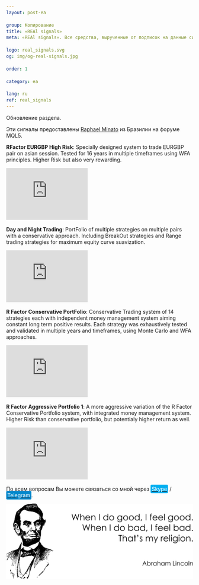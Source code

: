 ```yaml
---
layout: post-ea

group: Копирование
title: «REAl signals»
meta: «REAl signals». Все средства, вырученные от подписок на данные сигналы, будут направлены на развитие проекта и благотворительность.

logo: real_signals.svg
og: img/og-real-signals.jpg

order: 1

category: ea

lang: ru
ref: real_signals
---
```


Обновление раздела.

Эти сигналы предоставлены <a href="https://www.mql5.com/en/users/johnmacknamara" target="_blank">Raphael Minato</a> из Бразилии на форуме MQL5.

**RFactor EURGBP High Risk**: Specially designed system to trade EURGBP pair on asian session. Tested for 16 years in multiple timeframes using WFA principles. Higher Risk but also very rewarding.
<iframe frameborder="0" width="220" height="140" src="https://www.mql5.com/en/signals/widget/signal/3ps8"></iframe>

**Day and Night Trading**: PortFolio of multiple strategies on multiple pairs with a conservative approach. Including BreakOut strategies and Range trading strategies for maximum equity curve suavization.
<iframe frameborder="0" width="220" height="140" src="https://www.mql5.com/en/signals/widget/signal/3ps9"></iframe>

**R Factor Conservative PortFolio**: Conservative Trading system of 14 strategies each with independent money management system aiming constant long term positive results. Each strategy was exhaustively tested and validated in multiple years and timeframes, using Monte Carlo and WFA approaches.
<iframe frameborder="0" width="220" height="140" src="https://www.mql5.com/en/signals/widget/signal/3psa"></iframe>

**R Factor Aggressive Portfolio 1**: A more aggressive variation of the R Factor Conservative Portfolio system, with integrated money management system. Higher Risk than conservative portfolio, but potentialy higher return as well.
<iframe frameborder="0" width="220" height="140" src="https://www.mql5.com/en/signals/widget/signal/3psb"></iframe>

По всем вопросам Вы можете связаться со мной через <a href="skype:chutkoy89?call" target="_blank"><span style="background-color:#00aff0; color:white; padding:3px; border-radius: 3px">Skype</span></a> / <a href="https://t.me/chutkoy" target="_blank"><span style="background-color:#0088cc; color:white; padding:3px; border-radius: 3px">Telegram</span></a>.

<a data-fancybox="gallery" href="/img/programming/Lincoln.png"><img src="/img/programming/Lincoln.png" alt=""></a>
